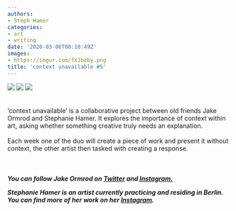 ```yaml
---
authors:
- Steph Hamer
categories:
- art
- writing
date: '2020-03-06T08:10:49Z'
images:
- https://imgur.com/fXJbeby.png
title: 'context unavailable #5'
---
```

![](https://imgur.com/fXJbeby.png "")
![](https://imgur.com/Xuh8K5G.png "")
![](https://imgur.com/X2ZcZUK.png "")
<br>
<br>
<br>
‘context unavailable’ is a collaborative project between old friends Jake Ormrod and Stephanie Hamer. It explores the importance of context within art, asking whether something creative truly needs an explanation.<br>
<br>
Each week one of the duo will create a piece of work and present it without context, the other artist then tasked with creating a response.<br>
<br>
<br>
<br>
**_You can follow Jake Ormrod on [Twitter](https://twitter.com/Jake_Ormrod "") and [Instagram.](https://www.instagram.com/generationzer0mag/ "")_**

_**Stephanie Hamer is an artist currently practicing and residing in Berlin. You can find more of her work on her [Instagram](https://www.instagram.com/stephanie__hamer/ "").**_